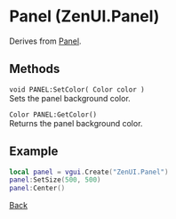 # Panel (ZenUI.Panel) 
Derives from [Panel](https://wiki.facepunch.com/gmod/Panel).

## Methods
`void PANEL:SetColor( Color color )`  
Sets the panel background color.

`Color PANEL:GetColor()`  
Returns the panel background color.

## Example
```lua
local panel = vgui.Create("ZenUI.Panel")
panel:SetSize(500, 500)
panel:Center()
```
[Back](../main.md)